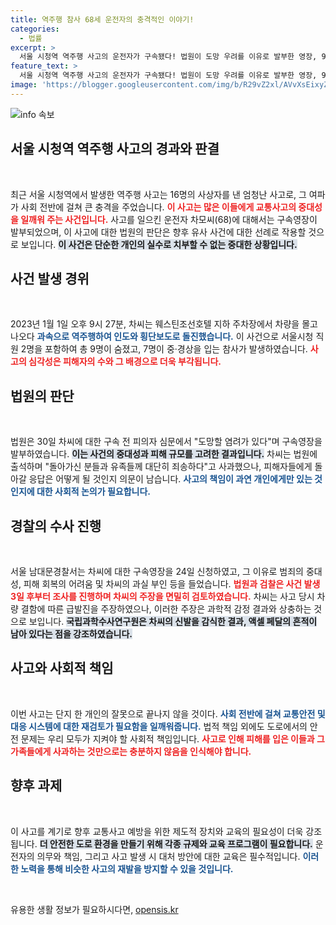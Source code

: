 ```yaml
---
title: 역주행 참사 68세 운전자의 충격적인 이야기!
categories:
  - 법률
excerpt: >
  서울 시청역 역주행 사고의 운전자가 구속됐다! 법원이 도망 우려를 이유로 발부한 영장, 9명의 사망者와 7명의 부상자를 낸 참사가 뒤에는 과연 어떤 이유가 있었을까? 차씨의 주장과 반전이 돋보이는 진실을 밝혀보자!
feature_text: >
  서울 시청역 역주행 사고의 운전자가 구속됐다! 법원이 도망 우려를 이유로 발부한 영장, 9명의 사망者와 7명의 부상자를 낸 참사가 뒤에는 과연 어떤 이유가 있었을까? 차씨의 주장과 반전이 돋보이는 진실을 밝혀보자!
image: 'https://blogger.googleusercontent.com/img/b/R29vZ2xl/AVvXsEixyZcFfHzMRdzZMjFBmAUKJYCLCGyLL1o632UiGVXcaFdKo_bkvkuCioo0uUKlGfBVcT3P84aROyZIXSBEx3Aw5nCQ3pTgDom1WDC4m8eifvWiAmWEEVb4x6G_l8C0QH225ldMjyaFvpxGEBGNO37VmDTDMHGhJPq73UglMfDca1-0aw/s1600/blogspot.png'
---
```


<p><img src="https://blogger.googleusercontent.com/img/b/R29vZ2xl/AVvXsEixyZcFfHzMRdzZMjFBmAUKJYCLCGyLL1o632UiGVXcaFdKo_bkvkuCioo0uUKlGfBVcT3P84aROyZIXSBEx3Aw5nCQ3pTgDom1WDC4m8eifvWiAmWEEVb4x6G_l8C0QH225ldMjyaFvpxGEBGNO37VmDTDMHGhJPq73UglMfDca1-0aw/s1600/blogspot.png" alt="info 속보" /></p>

<h2 data-ke-size="size26">서울 시청역 역주행 사고의 경과와 판결</h2>

<p data-ke-size="size16">&nbsp;</p>

<p>최근 서울 시청역에서 발생한 역주행 사고는 16명의 사상자를 낸 엄청난 사고로, 그 여파가 사회 전반에 걸쳐 큰 충격을 주었습니다. <b><span style="color: #ee2323;">이 사고는 많은 이들에게 교통사고의 중대성을 일깨워 주는 사건입니다.</span></b> 사고를 일으킨 운전자 차모씨(68)에 대해서는 구속영장이 발부되었으며, 이 사고에 대한 법원의 판단은 향후 유사 사건에 대한 선례로 작용할 것으로 보입니다. <b><span style="background-color: #21538527;">이 사건은 단순한 개인의 실수로 치부할 수 없는 중대한 상황입니다.</span></b> </p>

<h2 data-ke-size="size26">사건 발생 경위</h2>

<p data-ke-size="size16">&nbsp;</p>

<p>2023년 1월 1일 오후 9시 27분, 차씨는 웨스틴조선호텔 지하 주차장에서 차량을 몰고 나오다 <b><span style="color: #1a5490;">과속으로 역주행하여 인도와 횡단보도로 돌진했습니다.</span></b> 이 사건으로 서울시청 직원 2명을 포함하여 총 9명이 숨졌고, 7명이 중·경상을 입는 참사가 발생하였습니다. <b><span style="color: #ee2323;">사고의 심각성은 피해자의 수와 그 배경으로 더욱 부각됩니다.</span></b> </p>

<h2 data-ke-size="size26">법원의 판단</h2>

<p data-ke-size="size16">&nbsp;</p>

<p>법원은 30일 차씨에 대한 구속 전 피의자 심문에서 "도망할 염려가 있다"며 구속영장을 발부하였습니다. <b><span style="background-color: #21538527;">이는 사건의 중대성과 피해 규모를 고려한 결과입니다.</span></b> 차씨는 법원에 출석하며 "돌아가신 분들과 유족들께 대단히 죄송하다"고 사과했으나, 피해자들에게 돌아갈 응답은 어떻게 될 것인지 의문이 남습니다. <b><span style="color: #1a5490;">사고의 책임이 과연 개인에게만 있는 것인지에 대한 사회적 논의가 필요합니다.</span></b> </p>

<h2 data-ke-size="size26">경찰의 수사 진행</h2>

<p data-ke-size="size16">&nbsp;</p>

<p>서울 남대문경찰서는 차씨에 대한 구속영장을 24일 신청하였고, 그 이유로 범죄의 중대성, 피해 회복의 어려움 및 차씨의 과실 부인 등을 들었습니다. <b><span style="color: #ee2323;">법원과 검찰은 사건 발생 3일 후부터 조사를 진행하며 차씨의 주장을 면밀히 검토하였습니다.</span></b> 차씨는 사고 당시 차량 결함에 따른 급발진을 주장하였으나, 이러한 주장은 과학적 감정 결과와 상충하는 것으로 보입니다. <b><span style="background-color: #21538527;">국립과학수사연구원은 차씨의 신발을 감식한 결과, 액셀 페달의 흔적이 남아 있다는 점을 강조하였습니다.</span></b> </p>

<h2 data-ke-size="size26">사고와 사회적 책임</h2>

<p data-ke-size="size16">&nbsp;</p>

<p>이번 사고는 단지 한 개인의 잘못으로 끝나지 않을 것이다. <b><span style="color: #1a5490;">사회 전반에 걸쳐 교통안전 및 대응 시스템에 대한 재검토가 필요함을 일깨워줍니다.</span></b> 법적 책임 외에도 도로에서의 안전 문제는 우리 모두가 지켜야 할 사회적 책임입니다. <b><span style="color: #ee2323;">사고로 인해 피해를 입은 이들과 그 가족들에게 사과하는 것만으로는 충분하지 않음을 인식해야 합니다.</span></b> </p>

<h2 data-ke-size="size26">향후 과제</h2>

<p data-ke-size="size16">&nbsp;</p>

<p>이 사고를 계기로 향후 교통사고 예방을 위한 제도적 장치와 교육의 필요성이 더욱 강조됩니다. <b><span style="background-color: #21538527;">더 안전한 도로 환경을 만들기 위해 각종 규제와 교육 프로그램이 필요합니다.</span></b> 운전자의 의무와 책임, 그리고 사고 발생 시 대처 방안에 대한 교육은 필수적입니다. <b><span style="color: #1a5490;">이러한 노력을 통해 비슷한 사고의 재발을 방지할 수 있을 것입니다.</span></b> </p>

<p data-ke-size="size16">&nbsp;</p>
유용한 생활 정보가 필요하시다면, <a href="https://opensis.kr" rel="dofollow">opensis.kr</a>


